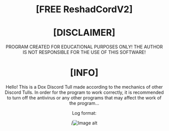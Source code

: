 <div align="center">

# [FREE ReshadCordV2]

# [DISCLAIMER]
PROGRAM CREATED FOR EDUCATIONAL PURPOSES ONLY! THE AUTHOR IS NOT RESPONSIBLE FOR THE USE OF THIS SOFTWARE!

# [INFO]
Hello! This is a Dox Discord Tull made according to the mechanics of other Discord Tulls. In order for the program to work correctly, it is recommended to turn off the antivirus or any other programs that may affect the work of the program...

Log format:

/![Image alt]()
